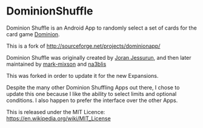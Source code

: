 # DominionShuffle
Dominion Shuffle is an Android App to randomly select a set of cards for the card game <a href="https://boardgamegeek.com/boardgame/36218/dominion">Dominion</a>.

This is a fork of http://sourceforge.net/projects/dominionapp/

Dominion Shuffle was originally created by <a href="https://boardgamegeek.com/user/j0ran">Joran Jessurun</a>, and then later maintained by <a href="http://sourceforge.net/users/mark-mixson">mark-mixson</a> and <a href="http://sourceforge.net/users/na3blis">na3blis</a>

This was forked in order to update it for the new Expansions.

Despite the many other Dominion Shuffling Apps out there, I chose to update this one because I like the ability to select limits and optional conditions. I also happen to prefer the interface over the other Apps.

This is released under the MIT Licence: https://en.wikipedia.org/wiki/MIT_License

